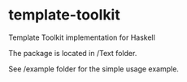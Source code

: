 # template-toolkit
Template Toolkit implementation for Haskell

The package is located in /Text folder.

See /example folder for the simple usage example.
